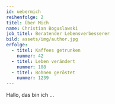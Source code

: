 ```yaml
---
id: uebermich
reihenfolge: 2
titel: Über Mich
name: Christian Boguslawski
job_titel: Beratender Lebensverbesserer
bild: assets/img/author.jpg
erfolge:
  - titel: Kaffees getrunken
    nummer: 42
  - titel: Leben verändert
    nummer: 108
  - titel: Bohnen geröstet
    nummer: 1239
---
```

<!--- Unterhalb folgt der ein kurzer Beschreibungstext deiner selbst -->
Hallo, das bin ich ...
